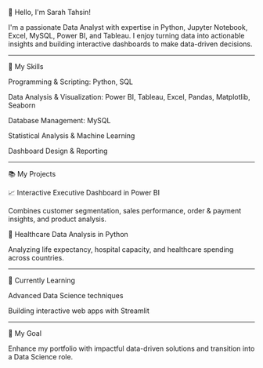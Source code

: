 👋 Hello, I'm Sarah Tahsin!

I'm a passionate Data Analyst with expertise in Python, Jupyter Notebook, Excel, MySQL, Power BI, and Tableau. 
I enjoy turning data into actionable insights and building interactive dashboards to make data-driven decisions.

---

🚀 My Skills

Programming & Scripting: Python, SQL

Data Analysis & Visualization: Power BI, Tableau, Excel, Pandas, Matplotlib, Seaborn

Database Management: MySQL

Statistical Analysis & Machine Learning

Dashboard Design & Reporting

---

📚 My Projects

📈 Interactive Executive Dashboard in Power BI

Combines customer segmentation, sales performance, order & payment insights, and product analysis.

🏥 Healthcare Data Analysis in Python

Analyzing life expectancy, hospital capacity, and healthcare spending across countries.

---

🌱 Currently Learning

Advanced Data Science techniques

Building interactive web apps with Streamlit

---

🎯 My Goal

Enhance my portfolio with impactful data-driven solutions and transition into a Data Science role.

<!--
**tsarahbd/tsarahbd** is a ✨ _special_ ✨ repository because its `README.md` (this file) appears on your GitHub profile.

Here are some ideas to get you started:

- 🔭 I’m currently working on ...
- 🌱 I’m currently learning ...
- 👯 I’m looking to collaborate on ...
- 🤔 I’m looking for help with ...
- 💬 Ask me about ...
- 📫 How to reach me: ...
- 😄 Pronouns: ...
- ⚡ Fun fact: ...
-->
